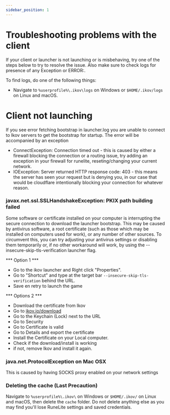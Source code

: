```yaml
---
sidebar_position: 1
---
```

# Troubleshooting problems with the client
If your client or launcher is not launching or is misbehaving, try one of the steps below to try to resolve the issue. Also make sure to check logs for presence of any Exception or ERROR:.

To find logs, do one of the following things:

- Navigate to `%userprofile%\.ikov\logs` on Windows or `$HOME/.ikov/logs` on Linux and macOS.

# Client not launching
If you see error fetching bootstrap in launcher.log you are unable to connect to Ikov servers to get the bootstrap for startup. The error will be accompanied by an exception

- ConnectException: Connection timed out - this is caused by either a firewall blocking the connection or a routing issue, try adding an exception in your firewall for runelite, reseting/changing your current network.
- IOException: Server returned HTTP response code: 403 - this means the server has seen your request but is denying you, in our case that would be cloudflare intentionally blocking your connection for whatever reason.

### javax.net.ssl.SSLHandshakeException: PKIX path building failed
Some software or certificate installed on your computer is interrupting the secure connection to download the launcher bootstrap. This may be caused by antivirus software, a root certificate (such as those which may be installed on computers used for work), or any number of other sources. To circumvent this, you can try adjusting your antivirus settings or disabling them temporarily or, if no other workaround will work, by using the --insecure-skip-tls-verification launcher flag.

*** Option 1 ***
- Go to the ikov launcher and Right click "Properties".
- Go to "Shortcut" and type at the target bar `--insecure-skip-tls-verification` behind the URL.
- Save en retry to launch the game

*** Options 2 ***
- Download the certificate from Ikov
- Go to [ikov.io/download](https://ikov.io/download)
- Go to the Keychain (Lock) next to the URL 
- Go to Security 
- Go to Certificate is valid
- Go to Details and export the certificate
- Install the Certificate on your Local computer.
- Check if the download/install is working
- if not, remove Ikov and install it again.

### java.net.ProtocolException on Mac OSX
This is caused by having SOCKS proxy enabled on your network settings

### Deleting the cache (Last Precaution)

Navigate to `%userprofile%\.ikov\` on Windows or `$HOME/.ikov/` on Linux and macOS, then delete the `cache` folder. Do not delete anything else as you may find you'll lose RuneLite settings and saved credentials.